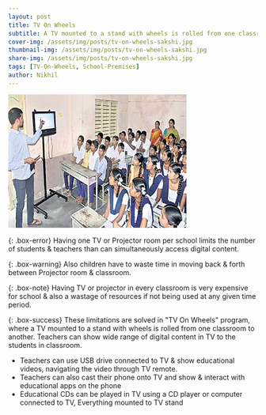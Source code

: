 ```yaml
---
layout: post
title: TV On Wheels
subtitle: A TV mounted to a stand with wheels is rolled from one classroom to another.
cover-img: /assets/img/posts/tv-on-wheels-sakshi.jpg
thumbnail-img: /assets/img/posts/tv-on-wheels-sakshi.jpg
share-img: /assets/img/posts/tv-on-wheels-sakshi.jpg
tags: [TV-On-Wheels, School-Premises]
author: Nikhil
---
```

![tv-on-wheels in sakshi](/assets/img/posts/tv-on-wheels-sakshi.jpg)

{: .box-error}
Having one TV or Projector room per school limits the number of students & teachers than can simultaneously access digital content. 

{: .box-warning}
Also children have to waste time in moving back & forth between Projector room & classroom. 

{: .box-note}
Having TV or projector in every classroom is very expensive for school & also a wastage of resources if not being used at any given time period.

{: .box-success}
These limitations are solved in "TV On Wheels" program, where a TV mounted to a stand with wheels is rolled from one classroom to another. Teachers can show wide range of digital content in TV to the students in classroom.

* Teachers can use USB drive connected to TV & show educational videos, navigating the video through TV remote.
* Teachers can also cast their phone onto TV and show & interact with educational apps on the phone
* Educational CDs can be played in TV using a CD player or computer connected to TV, Everything mounted to TV stand